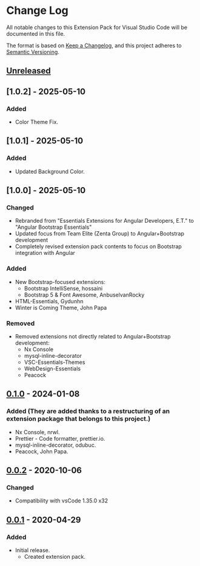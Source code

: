 # Change Log

All notable changes to this Extension Pack for Visual Studio Code will be documented in this file.

The format is based on [Keep a Changelog](https://keepachangelog.com/en/1.0.0/),
and this project adheres to [Semantic Versioning](https://semver.org/spec/v2.0.0.html).

## [Unreleased]

## [1.0.2] - 2025-05-10

### Added

* Color Theme Fix.

## [1.0.1] - 2025-05-10

### Added

* Updated Background Color.

## [1.0.0] - 2025-05-10

### Changed

* Rebranded from "Essentials Extensions for Angular Developers, E.T." to "Angular Bootstrap Essentials"
* Updated focus from Team Elite (Zenta Group) to Angular+Bootstrap development
* Completely revised extension pack contents to focus on Bootstrap integration with Angular

### Added

* New Bootstrap-focused extensions:
  * Bootstrap IntelliSense, hossaini
  * Bootstrap 5 & Font Awesome, AnbuselvanRocky
* HTML-Essentials, Gydunhn
* Winter is Coming Theme, John Papa

### Removed

* Removed extensions not directly related to Angular+Bootstrap development:
  * Nx Console
  * mysql-inline-decorator
  * VSC-Essentials-Themes
  * WebDesign-Essentials
  * Peacock

## [0.1.0] - 2024-01-08

### Added (They are added thanks to a restructuring of an extension package that belongs to this project.)

* Nx Console, nrwl.
* Prettier - Code formatter, prettier.io.
* mysql-inline-decorator, odubuc.
* Peacock, John Papa.

## [0.0.2] - 2020-10-06

### Changed

* Compatibility with vsCode 1.35.0 x32

## [0.0.1] - 2020-04-29

### Added

* Initial release.
  * Created extension pack.

[Unreleased]: https://github.com/Gydunhn/Angular-Developers-TE/tree/develop
[0.1.0]: https://github.com/Gydunhn/Angular-Developers-TE/releases/tag/0.1.0
[0.0.2]: https://github.com/Gydunhn/Angular-Developers-TE/releases/tag/0.0.2
[0.0.1]: https://github.com/Gydunhn/Angular-Developers-TE/releases/tag/0.0.1
